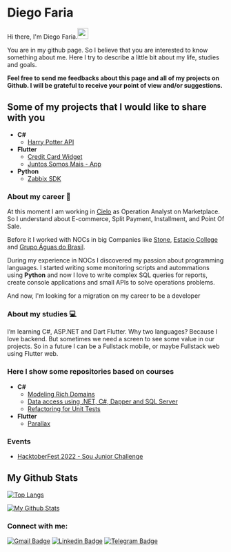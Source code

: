 # Diego Faria

Hi there, I'm Diego Faria.<a href="https://www.gautamkrishnar.com/"><img src="https://media.giphy.com/media/hvRJCLFzcasrR4ia7z/giphy.gif" width="25px"></a>

You are in my github page. So I believe that you are interested to know something about me.
Here I try to describe a little bit about my life, studies and goals.

**Feel free to send me feedbacks about this page and all of my projects on Github. I will be grateful to receive your point of view and/or suggestions.**

## Some of my projects that I would like to share with you
- **C#**
	- [Harry Potter API](https://github.com/diegodrf/HarryPotterApi)
- **Flutter**
	- [Credit Card Widget](https://github.com/diegodrf/credit_card_flutter)
	- [Juntos Somos Mais - App](https://github.com/diegodrf/juntossomosmais-frontend-challenge-app)
- **Python**
	- [Zabbix SDK](https://github.com/diegodrf/ZabbixAPI_py)

### About my career :construction_worker: 
At this moment I am working in [Cielo](https://www.cielo.com.br/) as Operation Analyst on Marketplace. So I understand about E-commerce, Split Payment, Installment, and Point Of Sale.

Before it I worked with NOCs in big Companies like [Stone](https://www.stone.com.br), [Estacio College](https://estacio.br) and [Grupo Águas do Brasil](https://www.grupoaguasdobrasil.com.br).

During my experience in NOCs I discovered my passion about programming languages. I started writing some monitoring scripts and autommations using **Python** and now I love to write complex SQL queries for reports, create console applications and small APIs to solve operations problems.

And now, I'm looking for a migration on my career to be a developer

### About my studies :computer: 
I’m learning C#, ASP.NET and Dart Flutter.
Why two languages? Because I love backend. But sometimes we need a screen to see some value in our projects. So in a future I can be a Fullstack mobile, or maybe Fullstack web using Flutter web.

### Here I show some repositories based on courses
- **C#**
	- [Modeling Rich Domains](https://github.com/diegodrf/ddd-rich-domain-course-baltaio)
	- [Data access using .NET, C#, Dapper and SQL Server](https://github.com/diegodrf/dapper-course-baltaio)
	- [Refactoring for Unit Tests](https://balta.io/player/assistir/5d081362-fb6f-c00e-79ab-8a9b00000000)
- **Flutter**
	- [Parallax](https://github.com/diegodrf/flutter_parallax)

### Events
- [HacktoberFest 2022 - Sou Junior Challenge](https://github.com/SouJunior/code-challenge/tree/main/csharp/diegodrf)

## My Github Stats

[![Top Langs](https://github-readme-stats.vercel.app/api/top-langs/?username=diegodrf&hide=c%2b%2b,CMake,Swift,C,TSQL,Dockerfile,Objective-C,HTML,JavaScript,CSS&langs_count=10,&layout=compact&bg_color=151515&text_color=9e9e9e)](https://github.com/anuraghazra/github-readme-stats)

[![My Github Stats](https://github-readme-stats.vercel.app/api?username=diegodrf&show_icons=true&title_color=fff&icon_color=79ff97&text_color=9f9f9f&bg_color=151515)](https://github.com/diegodrf)

### Connect with me:

[![Gmail Badge](https://img.shields.io/badge/-diego.rdfaria@gmail.com-c14438?style=flat&logo=Gmail&logoColor=white)](mailto:diego.rdfaria@gmail.com "Connect via Email")
[![Linkedin Badge](https://img.shields.io/badge/-Diego%20Faria-0072b1?style=flat&logo=Linkedin&logoColor=white)](https://www.linkedin.com/in/diego-rodrigues-00a21994/ "Connect on LinkedIn")
[![Telegram Badge](https://img.shields.io/badge/-@diegodrf-0088CC?style=flat&logo=Telegram&logoColor=white)](https://t.me/diegodrf "Contact on Telegram")
